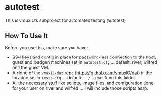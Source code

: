 # autotest

This is vmuxIO's subproject for automated testing (autotest).

## How To Use It

Before you use this, make sure you have:
- SSH keys and config in place for password-less connection to the
  host, guest and loadgen machines set in `autotest.cfg` ... default:
  river, wilfred and the guest VM.
- A clone of the `vmuxIO/dat` repo (https://github.com/vmuxIO/dat) in the
  location set in `tests.cfg` ... default: `../../dat` from this folder.
- All the necessary stuff like scripts, image files, and configuration done
  for your user on river and wilfred ... I will include those scripts asap.
